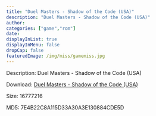 ```yaml
---
title: "Duel Masters - Shadow of the Code (USA)"
description: "Duel Masters - Shadow of the Code (USA)"
author: 
categories: ["game","rom"]
date: 
displayInList: true
displayInMenu: false
dropCap: false
featuredImage: /img/miss/gamemiss.jpg
---
```


Description: Duel Masters - Shadow of the Code (USA)

Download: <a style="text-decoration:underline;" href="https://mega.nz/#!nGI0mKgR!C60Bb3uz2Jy1J73kJvBObxm_YVLh30zDZymrQoB6Kz8" target = "_blank" rel = "nofollow" > Duel Masters - Shadow of the Code (USA)</a>

Size: 16777216

MD5: 7E4B22C8A115D33A30A3E130884CDE5D

